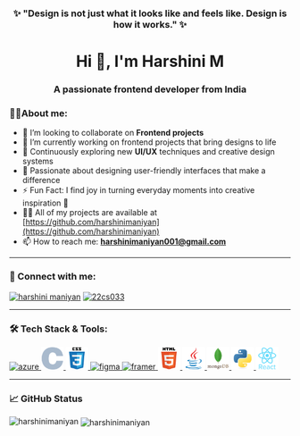 <h3 align="center">✨ "Design is not just what it looks like and feels like. Design is how it works." ✨</h3>

<h1 align="center">Hi 👋, I'm Harshini M</h1>
<h3 align="center">A passionate frontend developer from India</h3>


<h3 align="left">👩‍💻About me:</h3>


- 👯 I’m looking to collaborate on **Frontend projects**  
- 🔭 I’m currently working on frontend projects that bring designs to life  
- 🌱 Continuously exploring new **UI/UX** techniques and creative design systems  
- 🧠 Passionate about designing user-friendly interfaces that make a difference  
- ⚡ Fun Fact: I find joy in turning everyday moments into creative inspiration 🎨  
- 👨‍💻 All of my projects are available at [https://github.com/harshinimaniyan](https://github.com/harshinimaniyan)  
- 📫 How to reach me: **harshinimaniyan001@gmail.com**

---
<h3 align="left">🤝 Connect with me:</h3>
<p align="left">
<a href="https://linkedin.com/in/harshini maniyan" target="blank"><img align="center" src="https://raw.githubusercontent.com/rahuldkjain/github-profile-readme-generator/master/src/images/icons/Social/linked-in-alt.svg" alt="harshini maniyan" height="30" width="40" /></a>
<a href="https://www.leetcode.com/22cs033" target="blank"><img align="center" src="https://raw.githubusercontent.com/rahuldkjain/github-profile-readme-generator/master/src/images/icons/Social/leet-code.svg" alt="22cs033" height="30" width="40" /></a>
</p>

---
<h3 align="left"> 🛠️ Tech Stack & Tools:</h3>
<p align="left"> <a href="https://azure.microsoft.com/en-in/" target="_blank" rel="noreferrer"> <img src="https://www.vectorlogo.zone/logos/microsoft_azure/microsoft_azure-icon.svg" alt="azure" width="40" height="40"/> </a> <a href="https://www.cprogramming.com/" target="_blank" rel="noreferrer"> <img src="https://raw.githubusercontent.com/devicons/devicon/master/icons/c/c-original.svg" alt="c" width="40" height="40"/> </a> <a href="https://www.w3schools.com/css/" target="_blank" rel="noreferrer"> <img src="https://raw.githubusercontent.com/devicons/devicon/master/icons/css3/css3-original-wordmark.svg" alt="css3" width="40" height="40"/> </a> <a href="https://www.figma.com/" target="_blank" rel="noreferrer"> <img src="https://www.vectorlogo.zone/logos/figma/figma-icon.svg" alt="figma" width="40" height="40"/> </a> <a href="https://www.framer.com/" target="_blank" rel="noreferrer"> <img src="https://www.vectorlogo.zone/logos/framer/framer-icon.svg" alt="framer" width="40" height="40"/> </a> <a href="https://www.w3.org/html/" target="_blank" rel="noreferrer"> <img src="https://raw.githubusercontent.com/devicons/devicon/master/icons/html5/html5-original-wordmark.svg" alt="html5" width="40" height="40"/> </a> <a href="https://www.java.com" target="_blank" rel="noreferrer"> <img src="https://raw.githubusercontent.com/devicons/devicon/master/icons/java/java-original.svg" alt="java" width="40" height="40"/> </a> <a href="https://www.mongodb.com/" target="_blank" rel="noreferrer"> <img src="https://raw.githubusercontent.com/devicons/devicon/master/icons/mongodb/mongodb-original-wordmark.svg" alt="mongodb" width="40" height="40"/> </a> <a href="https://www.python.org" target="_blank" rel="noreferrer"> <img src="https://raw.githubusercontent.com/devicons/devicon/master/icons/python/python-original.svg" alt="python" width="40" height="40"/> </a> <a href="https://reactjs.org/" target="_blank" rel="noreferrer"> <img src="https://raw.githubusercontent.com/devicons/devicon/master/icons/react/react-original-wordmark.svg" alt="react" width="40" height="40"/> </a> </p>

---
<h3 align="left"> 📈 GitHub Status</h3>
<p><img align="left" src="https://github-readme-stats.vercel.app/api/top-langs?username=harshinimaniyan&show_icons=true&locale=en&layout=compact" alt="harshinimaniyan" /></p>

<p>&nbsp;<img align="center" src="https://github-readme-stats.vercel.app/api?username=harshinimaniyan&show_icons=true&locale=en" alt="harshinimaniyan" /></p>
